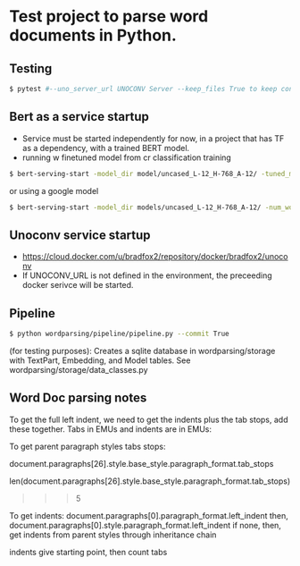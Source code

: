 # Test project to parse word documents in Python.

## Testing
```bash
$ pytest #--uno_server_url UNOCONV Server --keep_files True to keep conversion files in Test dir
```

## Bert as a service startup 
- Service must be started independently for now, in a project that has TF as a dependency, with a trained BERT model. 
- running w finetuned model from cr classification training
```bash
$ bert-serving-start -model_dir model/uncased_L-12_H-768_A-12/ -tuned_model_dir=model/classification_fine_tuning_test_1/ -ckpt_name="model.ckpt-343" -num_worker=1 -port 8190 -port_out 8191 -max_seq_len 100
```
or using a google model 

```bash
$ bert-serving-start -model_dir models/uncased_L-12_H-768_A-12/ -num_worker=1 -port 8190 -port_out 8191 -max_seq_len 100
```

## Unoconv service startup
- https://cloud.docker.com/u/bradfox2/repository/docker/bradfox2/unoconv
- If UNOCONV_URL is not defined in the environment, the preceeding docker serivce will be started. 

## Pipeline

```bash
$ python wordparsing/pipeline/pipeline.py --commit True
```
(for testing purposes):
Creates a sqlite database in wordparsing/storage with TextPart, Embedding, and Model tables.  See wordparsing/storage/data_classes.py


## Word Doc parsing notes

To get the full left indent, we need to get the indents plus the tab stops, add these together.  Tabs in EMUs and indents are in EMUs:

To get parent paragraph styles tabs stops:

document.paragraphs[26].style.base_style.paragraph_format.tab_stops

len(document.paragraphs[26].style.base_style.paragraph_format.tab_stops) 
>>> 5

To get indents:
document.paragraphs[0].paragraph_format.left_indent
then,
document.paragraphs[0].style.paragraph_format.left_indent
if none, then, get indents from parent styles through inheritance chain

indents give starting point, then count tabs 

